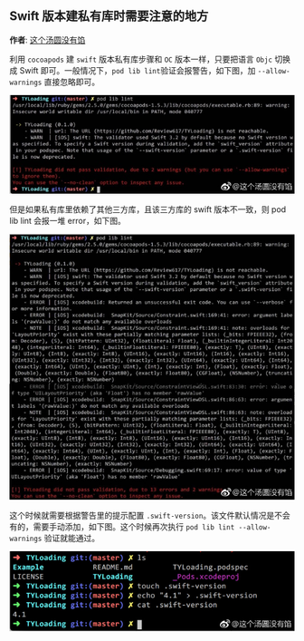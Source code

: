 ## Swift 版本建私有库时需要注意的地方

**作者**: [这个汤圆没有馅](https://weibo.com/u/6603469503)

利用 `cocoapods` 建 `swift` 版本私有库步骤和 `OC` 版本一样，只要把语言 `Objc` 切换成 Swift 即可。一般情况下，`pod lib lint`验证会报警告，如下图，加 `--allow-warnings` 直接忽略即可。

![11](./1.jpg)

但是如果私有库里依赖了其他三方库，且该三方库的 swift 版本不一致，则 pod lib lint 会报一堆 error，如下图。

![12](./2.jpg)

这个时候就需要根据警告里的提示配置 `.swift-version`。该文件默认情况是不会有的，需要手动添加，如下图。这个时候再次执行 `pod lib lint --allow-warnings` 验证就能通过。

![13](./3.jpg)

